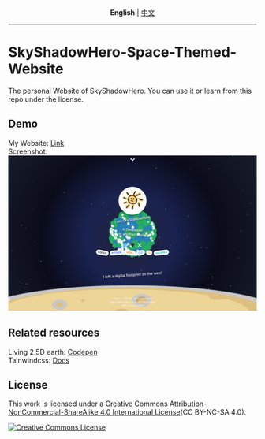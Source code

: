 <div align="center">
  <strong>English</strong> | <a href="./READMECN.md">中文</a>
</div>

---

# SkyShadowHero-Space-Themed-Website
The personal Website of SkyShadowHero.
You can use it or learn from this repo under the license.
## Demo
My Website: [Link](https://www.skyshadow.fun)  
Screenshot:
![Homepage](/image.png)
## Related resources
Living 2.5D earth: [Codepen](https://codepen.io/ferronsays/pen/AwgQVG)  
Tainwindcss: [Docs](https://tailwindcss.com/)
## License
This work is licensed under a [Creative Commons Attribution-NonCommercial-ShareAlike 4.0 International License](https://creativecommons.org/licenses/by-nc-sa/4.0/)(CC BY-NC-SA 4.0).

<a rel="license" href="https://creativecommons.org/licenses/by-nc-sa/4.0/">
  <img alt="Creative Commons License" style="border-width:0" src="https://i.creativecommons.org/l/by-nc-sa/4.0/88x31.png" />
</a>
